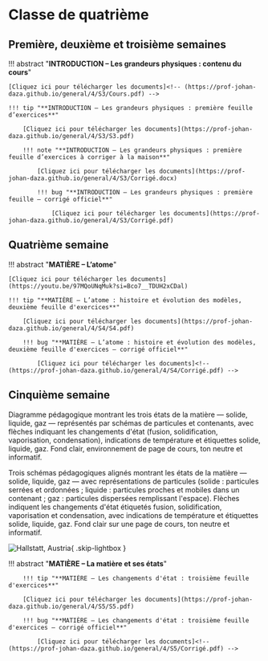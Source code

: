 # Classe de quatrième

## Première, deuxième et troisième semaines

!!! abstract "**INTRODUCTION – Les grandeurs physiques : contenu du cours**"

    [Cliquez ici pour télécharger les documents]<!-- (https://prof-johan-daza.github.io/general/4/S3/Cours.pdf) --> 
    
    !!! tip "**INTRODUCTION – Les grandeurs physiques : première feuille d’exercices**"

        [Cliquez ici pour télécharger les documents](https://prof-johan-daza.github.io/general/4/S3/S3.pdf)

        !!! note "**INTRODUCTION – Les grandeurs physiques : première feuille d’exercices à corriger à la maison**"

            [Cliquez ici pour télécharger les documents](https://prof-johan-daza.github.io/general/4/S3/Corrigé.docx)

            !!! bug "**INTRODUCTION – Les grandeurs physiques : première feuille – corrigé officiel**"

                [Cliquez ici pour télécharger les documents](https://prof-johan-daza.github.io/general/4/S3/Corrigé.pdf)

##  Quatrième semaine

!!! abstract "**MATIÈRE – L’atome**"

    [Cliquez ici pour télécharger les documents](https://youtu.be/97MQoUNqMuk?si=Bco7__TDUH2xCDal)

    !!! tip "**MATIÈRE – L’atome : histoire et évolution des modèles, deuxième feuille d'exercices**"

        [Cliquez ici pour télécharger les documents](https://prof-johan-daza.github.io/general/4/S4/S4.pdf)
            
        !!! bug "**MATIÈRE – L’atome : histoire et évolution des modèles, deuxième feuille d'exercices – corrigé officiel**"
                            
            [Cliquez ici pour télécharger les documents]<!-- (https://prof-johan-daza.github.io/general/4/S4/Corrigé.pdf) -->

## Cinquième semaine

Diagramme pédagogique montrant les trois états de la matière — solide, liquide, gaz — représentés par schémas de particules et contenants, avec flèches indiquant les changements d'état (fusion, solidification, vaporisation, condensation), indications de température et étiquettes solide, liquide, gaz. Fond clair, environnement de page de cours, ton neutre et informatif.

Trois schémas pédagogiques alignés montrant les états de la matière — solide, liquide, gaz — avec représentations de particules (solide : particules serrées et ordonnées ; liquide : particules proches et mobiles dans un contenant ; gaz : particules dispersées remplissant l'espace). Flèches indiquent les changements d'état étiquetés fusion, solidification, vaporisation et condensation, avec indications de température et étiquettes solide, liquide, gaz. Fond clair sur une page de cours, ton neutre et informatif.

![Hallstatt, Austria](https://prof-johan-daza.github.io/general/4/S5/S5.png){ .skip-lightbox }

!!! abstract "**MATIÈRE – La matière et ses états**"

        !!! tip "**MATIÈRE – Les changements d'état : troisième feuille d'exercices**"

        [Cliquez ici pour télécharger les documents](https://prof-johan-daza.github.io/general/4/S5/S5.pdf)
            
        !!! bug "**MATIÈRE – Les changements d'état : troisième feuille d'exercices – corrigé officiel**"
                            
            [Cliquez ici pour télécharger les documents]<!-- (https://prof-johan-daza.github.io/general/4/S5/Corrigé.pdf) -->